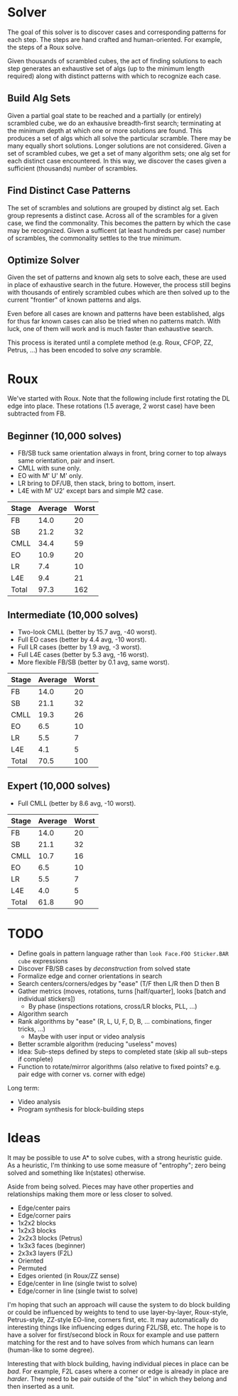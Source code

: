 ﻿# Solver

The goal of this solver is to discover cases and corresponding patterns for each step. The steps are hand crafted and human-oriented. For example, the steps of a Roux solve.

Given thousands of scrambled cubes, the act of finding solutions to each step generates an exhaustive set of algs (up to the minimum length required) along with distinct patterns with which to recognize each case.

## Build Alg Sets

Given a partial goal state to be reached and a partially (or entirely) scrambled cube, we do an exhausive breadth-first search; terminating at the minimum depth at which one or more solutions are found.
This produces a set of algs which all solve the particular scramble. There may be many equally short solutions. Longer solutions are not considered.
Given a set of scrambled cubes, we get a set of many algorithm sets; one alg set for each distinct case encountered. In this way, we discover the cases given a sufficient (thousands) number of scrambles.

## Find Distinct Case Patterns

The set of scrambles and solutions are grouped by distinct alg set. Each group represents a distinct case.
Across all of the scrambles for a given case, we find the commonality. This becomes the pattern by which the case may be recognized.
Given a sufficent (at least hundreds per case) number of scrambles, the commonality settles to the true minimum.

## Optimize Solver

Given the set of patterns and known alg sets to solve each, these are used in place of exhaustive search in the future.
However, the process still begins with thousands of entirely scrambled cubes which are then solved up to the current "frontier" of known patterns and algs.

Even before all cases are known and patterns have been established, algs for thus far known cases can also be tried when no patterns match. With luck, one of them will work and is much faster than exhaustive search.

This process is iterated until a complete method (e.g. Roux, CFOP, ZZ, Petrus, ...) has been encoded to solve _any_ scramble.

# Roux

We've started with Roux. Note that the following include first rotating the DL edge into place. These rotations (1.5 average, 2 worst case) have been subtracted from FB.

## Beginner (10,000 solves)

- FB/SB tuck same orientation always in front, bring corner to top always same orientation, pair and insert.
- CMLL with sune only.
- EO with M' U' M' only.
- LR bring to DF/UB, then stack, bring to bottom, insert.
- L4E with M' U2' except bars and simple M2 case.

| Stage | Average | Worst |
| ----- | ------- | ----- |
| FB    | 14.0    |  20   |
| SB    | 21.2    |  32   |
| CMLL  | 34.4    |  59   |
| EO    | 10.9    |  20   |
| LR    |  7.4    |  10   |
| L4E   |  9.4    |  21   |
| Total | 97.3    | 162   |

## Intermediate (10,000 solves)

- Two-look CMLL (better by 15.7 avg, -40 worst).
- Full EO cases (better by 4.4 avg, -10 worst).
- Full LR cases (better by 1.9 avg, -3 worst).
- Full L4E cases (better by 5.3 avg, -16 worst).
- More flexible FB/SB (better by 0.1 avg, same worst).

| Stage | Average | Worst |
| ----- | ------- | ----- |
| FB    | 14.0    |  20   |
| SB    | 21.1    |  32   |
| CMLL  | 19.3    |  26   |
| EO    |  6.5    |  10   |
| LR    |  5.5    |   7   |
| L4E   |  4.1    |   5   |
| Total | 70.5    | 100   |

## Expert (10,000 solves)

- Full CMLL (better by 8.6 avg, -10 worst).

| Stage | Average | Worst |
| ----- | ------- | ----- |
| FB    | 14.0    | 20    |
| SB    | 21.1    | 32    |
| CMLL  | 10.7    | 16    |
| EO    |  6.5    | 10    |
| LR    |  5.5    |  7    |
| L4E   |  4.0    |  5    |
| Total | 61.8    | 90    |

# TODO

- Define goals in pattern language rather than `look Face.FOO Sticker.BAR cube` expressions
- Discover FB/SB cases by *deconstruction* from solved state
- Formalize edge and corner orientations in search
- Search centers/corners/edges by "ease" (T/F then L/R then D then B
- Gather metrics (moves, rotations, turns [half/quarter], looks [batch and individual stickers])
    - By phase (inspections rotations, cross/LR blocks, PLL, ...)
- Algorithm search
- Rank algorithms by "ease" (R, L, U, F, D, B, ... combinations, finger tricks, ...)
    - Maybe with user input or video analysis
- Better scramble algorithm (reducing "useless" moves)
- Idea: Sub-steps defined by steps to completed state (skip all sub-steps if complete)
- Function to rotate/mirror algorithms (also relative to fixed points? e.g. pair edge with corner vs. corner with edge)

Long term:
- Video analysis
- Program synthesis for block-building steps

# Ideas

It may be possible to use A* to solve cubes, with a strong heuristic guide. As a heuristic, I'm thinking to use some measure of "entrophy"; zero being solved and something like ln(states) otherwise.

Aside from being solved. Pieces may have other properties and relationships making them more or less closer to solved.

* Edge/center pairs
* Edge/corner pairs
* 1x2x2 blocks
* 1x2x3 blocks
* 2x2x3 blocks (Petrus)
* 1x3x3 faces (beginner)
* 2x3x3 layers (F2L)
* Oriented
* Permuted
* Edges oriented (in Roux/ZZ sense)
* Edge/center in line (single twist to solve)
* Edge/corner in line (single twist to solve)

I'm hoping that such an approach will cause the system to do block building or could be influenced by weights to tend to use layer-by-layer, Roux-style, Petrus-style, ZZ-style EO-line, corners first, etc. It may automatically do interesting things like influencing edges during F2L/SB, etc. The hope is to have a solver for first/second block in Roux for example and use pattern matching for the rest and to have solves from which humans can learn (human-like to some degree).

Interesting that with block building, having individual pieces in place can be _bad_. For example, F2L cases where a corner or edge is already in place are _harder_. They need to be pair outside of the "slot" in which they belong and then inserted as a unit.
